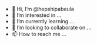 - 👋 Hi, I’m @hepshipabeula
- 👀 I’m interested in ...
- 🌱 I’m currently learning ...
- 💞️ I’m looking to collaborate on ...
- 📫 How to reach me ...

<!---
hepshipabeula/hepshipabeula is a ✨ special ✨ repository because its `README.md` (this file) appears on your GitHub profile.
You can click the Preview link to take a look at your changes.
--->
